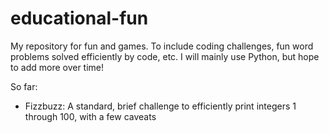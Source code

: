 # educational-fun

My repository for fun and games. To include coding challenges, fun word problems solved efficiently by code, etc.
I will mainly use Python, but hope to add more over time!

So far:
* Fizzbuzz: A standard, brief challenge to efficiently print integers 1 through 100, with a few caveats
